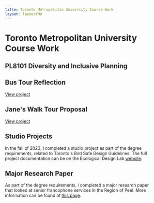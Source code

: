 ```yaml
---
title: Toronto Metropolitan University Course Work
layout: layoutTMU
---
```

# Toronto Metropolitan University Course Work

## PL8101 Diversity and Inclusive Planning
## Bus Tour Reflection
[View project](/bustourreflection.html)

## Jane's Walk Tour Proposal
[View project](/janeswalktour)

## Studio Projects
In the fall of 2023, I completed a studio project as part of the degree requirements, related to Toronto's Bird Safe Design Guidelines. The full project documentation can be on the Ecological Design Lab [website](https://ecologicaldesignlab.ca/project/bird-safe-city-bird-safe-design-guidelines-for-the-biophilic-city/). 

## Major Research Paper
As part of the degree requirements, I completed a major research paper that looked at senior francophone services in the Region of Peel. More information can be found at [this page](/mrp.md).